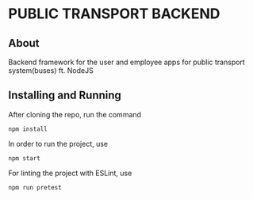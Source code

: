 # PUBLIC TRANSPORT BACKEND

## About
Backend framework for the user and employee apps for public transport system(buses) ft. NodeJS

## Installing and Running

After cloning the repo, run the command  
```
npm install
```

In order to run the project, use
```
npm start
```

For linting the project with ESLint, use
```
npm run pretest
```
